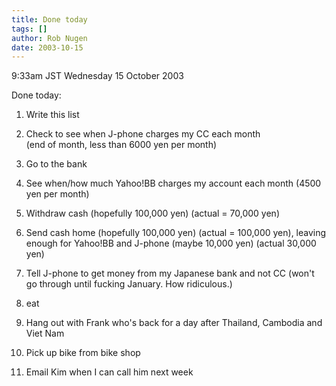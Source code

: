 ```yaml
---
title: Done today
tags: []
author: Rob Nugen
date: 2003-10-15
---
```


<p class=date>9:33am JST Wednesday 15 October 2003</p>

<p>Done today:</p>

<ol>
<li><p>Write this list</p></li>

<li><p>Check to see when J-phone charges my CC each month
<br>(end of month, less than 6000 yen per month)</p></li>

<li><p>Go to the bank</p></li>

<li><p>See when/how much Yahoo!BB charges my account each
month (4500 yen per month)</p></li>

<li><p>Withdraw cash (hopefully 100,000 yen) (actual = 70,000 yen)</p></li>

<li><p>Send cash home (hopefully 100,000 yen) (actual = 100,000 yen),
leaving enough for Yahoo!BB and J-phone (maybe 10,000 yen) (actual
30,000 yen)</p></li>

<li><p>Tell J-phone to get money from my Japanese bank and not
CC (won't go through until fucking January. How ridiculous.)</p></li>

<li><p>eat</p></li>

<li><p>Hang out with Frank who's back for a day after Thailand,
Cambodia and Viet Nam</p></li>

<li><p>Pick up bike from bike shop</p></li>

<li><p>Email Kim when I can call him next week</p></li>
</ol>
